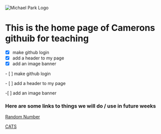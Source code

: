 ![Michael Park Logo](https://michaelpark.school.nz/wp-content/uploads/2021/06/mps-logo.svg)

# This is the home page of Camerons githuib for teaching

- [x] make github login
- [x] add a header to my page
- [x] add an image banner

\- \[ \] make github login

\- \[ \] add a header to my page

\-[ \] add an image banner


### Here are some links to things we will do / use in future weeks


[Random Number](https://mpscam.github.io/RandomNum/)

[CATS](https://mpscam.github.io/TestHtml/)

<!--
This is a guide to most basic forms of formatting. read through carefully

[this](https://docs.github.com/en/get-started/writing-on-github/getting-started-with-writing-and-formatting-on-github/basic-writing-and-formatting-syntax) is a link to the formatting and writing syntax for github in its own markdown langauge

-->
  









